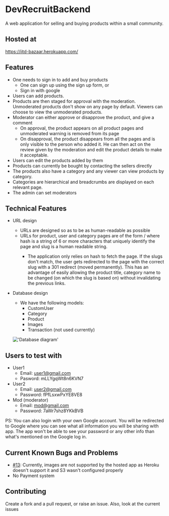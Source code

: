 # DevRecruitBackend
A web application for selling and buying products within a small community.

## Hosted at
https://iitd-bazaar.herokuapp.com/

## Features
- One needs to sign in to add and buy products
  - One can sign up using the sign up form, or
  - Sign in with google
- Users can add products.
- Products are then staged for approval with the moderation. Unmoderated products don't show on any page by default. Viewers can choose to view the unmoderated products.
- Moderator can either approve or disapprove the product, and give a comment
  - On approval, the product appears on all product pages and unmoderated warning is removed from its page
  - On disapproval, the product disappears from all the pages and is only visible to the person who added it. He can then act on the review given by the moderation and edit the product details to make it acceptable.
- Users can edit the products added by them
- Products can currently be bought by contacting the sellers directly
- The products also have a category and any viewer can view products by category.
- Categories are hierarchical and breadcrumbs are displayed on each relevant page.
- The admin can set moderators

## Technical Features
- URL design
  - URLs are designed so as to be as human-readable as possible
  - URLs for product, user and category pages are of the form <hash>/<slug> where hash is a string of 6 or more characters that uniquely identify the page and slug is a human readable string. 
    - The application only relies on hash to fetch the page. If the slugs don't match, the user gets redirected to the page with the correct slug with a 301 redirect (moved permanently). This has an advantage of easily allowing the product title, category name to be changed (on which the slug is based on) without invalidating the previous links.
- Database design
  - We have the following models:
    - CustomUser
    - Category
    - Product
    - Images 
    - Transaction (not used currently)
  
  !['Database diagram'](https://imgur.com/tPaIS6U.png)

## Users to test with
- User1
  - Email: user1@gmail.com
  - Pasword: mLLYgqWt8n6KVN7
- User2
  - Email: user2@gmail.com
  - Password: fPfLsxwPxYE8VE8
- Mod (moderator)
  - Email: mod@gmail.com
  - Password: 7aWr7shz8YKkBVB  

PS: You can also login with your own Google account. You will be redirected to Google where you can see what all information you will be sharing with app. The app won't be able to see your password or any other info than what's mentioned on the Google log in.


## Current Known Bugs and Problems
 - [#13](https://github.com/arpit-saxena/DevRecruitBackend/issues/13): Currently, images are not supported by the hosted app as Heroku doesn't support it and S3 wasn't configured properly
 - No Payment system
 
## Contributing
Create a fork and a pull request, or raise an issue. Also, look at the current issues
